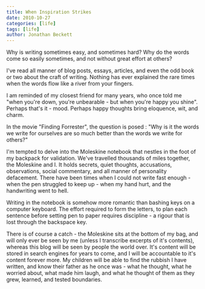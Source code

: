 ```yaml
---
title: When Inspiration Strikes
date: 2010-10-27
categories: [life]
tags: [life]
author: Jonathan Beckett
---
```


Why is writing sometimes easy, and sometimes hard? Why do the words come so easily sometimes, and not without great effort at others?

I've read all manner of blog posts, essays, articles, and even the odd book or two about the craft of writing. Nothing has ever explained the rare times when the words flow like a river from your fingers.

I am reminded of my closest friend for many years, who once told me "when you're down, you're unbearable - but when you're happy you shine". Perhaps that's it - mood. Perhaps happy thoughts bring eloquence, wit, and charm.

In the movie "Finding Forrester", the question is posed : "Why is it the words we write for ourselves are so much better than the words we write for others?"

I'm tempted to delve into the Moleskine notebook that nestles in the foot of my backpack for validation. We've travelled thousands of miles together, the Moleskine and I. It holds secrets, quiet thoughts, accusations, observations, social commentary, and all manner of personality defacement. There have been times when I could not write fast enough - when the pen struggled to keep up - when my hand hurt, and the handwriting went to hell.

Writing in the notebook is somehow more romantic than bashing keys on a computer keyboard. The effort required to form the letters, to plan each sentence before setting pen to paper requires discipline - a rigour that is lost through the backspace key.

There is of course a catch - the Moleskine sits at the bottom of my bag, and will only ever be seen by me (unless I transcribe excerpts of it's contents), whereas this blog will be seen by people the world over. It's content will be stored in search engines for years to come, and I will be accountable to it's content forever more. My children will be able to find the rubbish I have written, and know their father as he once was - what he thought, what he worried about, what made him laugh, and what he thought of them as they grew, learned, and tested boundaries.